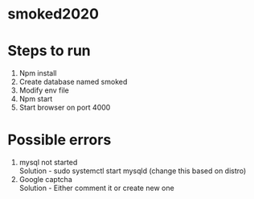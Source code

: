 # smoked2020

# Steps to run
1. Npm install
2. Create database named smoked
3. Modify env file
4. Npm start
5. Start browser on port 4000
   
# Possible errors
1. mysql not started\
   Solution -  sudo systemctl start mysqld (change this based on distro)
2. Google captcha\
   Solution - Either comment it or create new one
